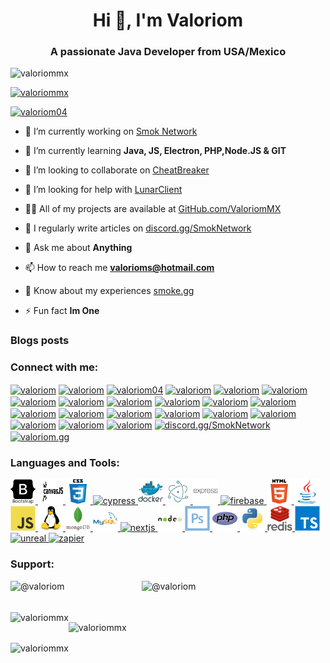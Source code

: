 <h1 align="center">Hi 👋, I'm Valoriom</h1>
<h3 align="center">A passionate Java Developer from USA/Mexico</h3>

<p align="left"> <img src="https://komarev.com/ghpvc/?username=valoriommx&label=Profile%20views&color=0e75b6&style=flat" alt="valoriommx" /> </p>

<p align="left"> <a href="https://github.com/ryo-ma/github-profile-trophy"><img src="https://github-profile-trophy.vercel.app/?username=valoriommx" alt="valoriommx" /></a> </p>

<p align="left"> <a href="https://twitter.com/valoriom04" target="blank"><img src="https://img.shields.io/twitter/follow/valoriom04?logo=twitter&style=for-the-badge" alt="valoriom04" /></a> </p>

- 🔭 I’m currently working on [Smok Network](smok.gg)

- 🌱 I’m currently learning **Java, JS, Electron, PHP,Node.JS & GIT**

- 👯 I’m looking to collaborate on [CheatBreaker](github.com/CheatBreaker)

- 🤝 I’m looking for help with [LunarClient](github.com/LunarClient)

- 👨‍💻 All of my projects are available at [GitHub.com/ValoriomMX](GitHub.com/ValoriomMX)

- 📝 I regularly write articles on [discord.gg/SmokNetwork](discord.gg/SmokNetwork)

- 💬 Ask me about **Anything**

- 📫 How to reach me **valorioms@hotmail.com**

- 📄 Know about my experiences [smoke.gg](smoke.gg)

- ⚡ Fun fact **Im One**

### Blogs posts
<!-- BLOG-POST-LIST:START -->
<!-- BLOG-POST-LIST:END -->

<h3 align="left">Connect with me:</h3>
<p align="left">
<a href="https://codepen.io/valoriom" target="blank"><img align="center" src="https://raw.githubusercontent.com/rahuldkjain/github-profile-readme-generator/master/src/images/icons/Social/codepen.svg" alt="valoriom" height="30" width="40" /></a>
<a href="https://dev.to/valoriom" target="blank"><img align="center" src="https://raw.githubusercontent.com/rahuldkjain/github-profile-readme-generator/master/src/images/icons/Social/devto.svg" alt="valoriom" height="30" width="40" /></a>
<a href="https://twitter.com/valoriom04" target="blank"><img align="center" src="https://raw.githubusercontent.com/rahuldkjain/github-profile-readme-generator/master/src/images/icons/Social/twitter.svg" alt="valoriom04" height="30" width="40" /></a>
<a href="https://linkedin.com/in/valoriom" target="blank"><img align="center" src="https://raw.githubusercontent.com/rahuldkjain/github-profile-readme-generator/master/src/images/icons/Social/linked-in-alt.svg" alt="valoriom" height="30" width="40" /></a>
<a href="https://stackoverflow.com/users/valoriom" target="blank"><img align="center" src="https://raw.githubusercontent.com/rahuldkjain/github-profile-readme-generator/master/src/images/icons/Social/stack-overflow.svg" alt="valoriom" height="30" width="40" /></a>
<a href="https://codesandbox.com/valoriom" target="blank"><img align="center" src="https://raw.githubusercontent.com/rahuldkjain/github-profile-readme-generator/master/src/images/icons/Social/codesandbox.svg" alt="valoriom" height="30" width="40" /></a>
<a href="https://kaggle.com/valoriom" target="blank"><img align="center" src="https://raw.githubusercontent.com/rahuldkjain/github-profile-readme-generator/master/src/images/icons/Social/kaggle.svg" alt="valoriom" height="30" width="40" /></a>
<a href="https://fb.com/valoriom" target="blank"><img align="center" src="https://raw.githubusercontent.com/rahuldkjain/github-profile-readme-generator/master/src/images/icons/Social/facebook.svg" alt="valoriom" height="30" width="40" /></a>
<a href="https://instagram.com/valoriom" target="blank"><img align="center" src="https://raw.githubusercontent.com/rahuldkjain/github-profile-readme-generator/master/src/images/icons/Social/instagram.svg" alt="valoriom" height="30" width="40" /></a>
<a href="https://dribbble.com/valoriom" target="blank"><img align="center" src="https://raw.githubusercontent.com/rahuldkjain/github-profile-readme-generator/master/src/images/icons/Social/dribbble.svg" alt="valoriom" height="30" width="40" /></a>
<a href="https://www.behance.net/valoriom" target="blank"><img align="center" src="https://raw.githubusercontent.com/rahuldkjain/github-profile-readme-generator/master/src/images/icons/Social/behance.svg" alt="valoriom" height="30" width="40" /></a>
<a href="https://hashnode.com/valoriom" target="blank"><img align="center" src="https://raw.githubusercontent.com/rahuldkjain/github-profile-readme-generator/master/src/images/icons/Social/hashnode.svg" alt="valoriom" height="30" width="40" /></a>
<a href="https://medium.com/valoriom" target="blank"><img align="center" src="https://raw.githubusercontent.com/rahuldkjain/github-profile-readme-generator/master/src/images/icons/Social/medium.svg" alt="valoriom" height="30" width="40" /></a>
<a href="https://www.youtube.com/c/valoriom" target="blank"><img align="center" src="https://raw.githubusercontent.com/rahuldkjain/github-profile-readme-generator/master/src/images/icons/Social/youtube.svg" alt="valoriom" height="30" width="40" /></a>
<a href="https://www.codechef.com/users/valoriom" target="blank"><img align="center" src="https://cdn.jsdelivr.net/npm/simple-icons@3.1.0/icons/codechef.svg" alt="valoriom" height="30" width="40" /></a>
<a href="https://www.hackerrank.com/valoriom" target="blank"><img align="center" src="https://raw.githubusercontent.com/rahuldkjain/github-profile-readme-generator/master/src/images/icons/Social/hackerrank.svg" alt="valoriom" height="30" width="40" /></a>
<a href="https://codeforces.com/profile/valoriom" target="blank"><img align="center" src="https://raw.githubusercontent.com/rahuldkjain/github-profile-readme-generator/master/src/images/icons/Social/codeforces.svg" alt="valoriom" height="30" width="40" /></a>
<a href="https://www.leetcode.com/valoriom" target="blank"><img align="center" src="https://raw.githubusercontent.com/rahuldkjain/github-profile-readme-generator/master/src/images/icons/Social/leet-code.svg" alt="valoriom" height="30" width="40" /></a>
<a href="https://www.hackerearth.com/valoriom" target="blank"><img align="center" src="https://raw.githubusercontent.com/rahuldkjain/github-profile-readme-generator/master/src/images/icons/Social/hackerearth.svg" alt="valoriom" height="30" width="40" /></a>
<a href="https://auth.geeksforgeeks.org/user/valoriom" target="blank"><img align="center" src="https://raw.githubusercontent.com/rahuldkjain/github-profile-readme-generator/master/src/images/icons/Social/geeks-for-geeks.svg" alt="valoriom" height="30" width="40" /></a>
<a href="https://www.topcoder.com/members/valoriom" target="blank"><img align="center" src="https://raw.githubusercontent.com/rahuldkjain/github-profile-readme-generator/master/src/images/icons/Social/topcoder.svg" alt="valoriom" height="30" width="40" /></a>
<a href="https://discord.gg/discord.gg/SmokNetwork" target="blank"><img align="center" src="https://raw.githubusercontent.com/rahuldkjain/github-profile-readme-generator/master/src/images/icons/Social/discord.svg" alt="discord.gg/SmokNetwork" height="30" width="40" /></a>
<a href="/valoriom.gg" target="blank"><img align="center" src="https://raw.githubusercontent.com/rahuldkjain/github-profile-readme-generator/master/src/images/icons/Social/rss.svg" alt="valoriom.gg" height="30" width="40" /></a>
</p>

<h3 align="left">Languages and Tools:</h3>
<p align="left"> <a href="https://getbootstrap.com" target="_blank" rel="noreferrer"> <img src="https://raw.githubusercontent.com/devicons/devicon/master/icons/bootstrap/bootstrap-plain-wordmark.svg" alt="bootstrap" width="40" height="40"/> </a> <a href="https://canvasjs.com" target="_blank" rel="noreferrer"> <img src="https://raw.githubusercontent.com/Hardik0307/Hardik0307/master/assets/canvasjs-charts.svg" alt="canvasjs" width="40" height="40"/> </a> <a href="https://www.w3schools.com/css/" target="_blank" rel="noreferrer"> <img src="https://raw.githubusercontent.com/devicons/devicon/master/icons/css3/css3-original-wordmark.svg" alt="css3" width="40" height="40"/> </a> <a href="https://www.cypress.io" target="_blank" rel="noreferrer"> <img src="https://raw.githubusercontent.com/simple-icons/simple-icons/6e46ec1fc23b60c8fd0d2f2ff46db82e16dbd75f/icons/cypress.svg" alt="cypress" width="40" height="40"/> </a> <a href="https://www.docker.com/" target="_blank" rel="noreferrer"> <img src="https://raw.githubusercontent.com/devicons/devicon/master/icons/docker/docker-original-wordmark.svg" alt="docker" width="40" height="40"/> </a> <a href="https://www.electronjs.org" target="_blank" rel="noreferrer"> <img src="https://raw.githubusercontent.com/devicons/devicon/master/icons/electron/electron-original.svg" alt="electron" width="40" height="40"/> </a> <a href="https://expressjs.com" target="_blank" rel="noreferrer"> <img src="https://raw.githubusercontent.com/devicons/devicon/master/icons/express/express-original-wordmark.svg" alt="express" width="40" height="40"/> </a> <a href="https://firebase.google.com/" target="_blank" rel="noreferrer"> <img src="https://www.vectorlogo.zone/logos/firebase/firebase-icon.svg" alt="firebase" width="40" height="40"/> </a> <a href="https://www.w3.org/html/" target="_blank" rel="noreferrer"> <img src="https://raw.githubusercontent.com/devicons/devicon/master/icons/html5/html5-original-wordmark.svg" alt="html5" width="40" height="40"/> </a> <a href="https://www.java.com" target="_blank" rel="noreferrer"> <img src="https://raw.githubusercontent.com/devicons/devicon/master/icons/java/java-original.svg" alt="java" width="40" height="40"/> </a> <a href="https://developer.mozilla.org/en-US/docs/Web/JavaScript" target="_blank" rel="noreferrer"> <img src="https://raw.githubusercontent.com/devicons/devicon/master/icons/javascript/javascript-original.svg" alt="javascript" width="40" height="40"/> </a> <a href="https://www.linux.org/" target="_blank" rel="noreferrer"> <img src="https://raw.githubusercontent.com/devicons/devicon/master/icons/linux/linux-original.svg" alt="linux" width="40" height="40"/> </a> <a href="https://www.mongodb.com/" target="_blank" rel="noreferrer"> <img src="https://raw.githubusercontent.com/devicons/devicon/master/icons/mongodb/mongodb-original-wordmark.svg" alt="mongodb" width="40" height="40"/> </a> <a href="https://www.mysql.com/" target="_blank" rel="noreferrer"> <img src="https://raw.githubusercontent.com/devicons/devicon/master/icons/mysql/mysql-original-wordmark.svg" alt="mysql" width="40" height="40"/> </a> <a href="https://nextjs.org/" target="_blank" rel="noreferrer"> <img src="https://cdn.worldvectorlogo.com/logos/nextjs-2.svg" alt="nextjs" width="40" height="40"/> </a> <a href="https://nodejs.org" target="_blank" rel="noreferrer"> <img src="https://raw.githubusercontent.com/devicons/devicon/master/icons/nodejs/nodejs-original-wordmark.svg" alt="nodejs" width="40" height="40"/> </a> <a href="https://www.photoshop.com/en" target="_blank" rel="noreferrer"> <img src="https://raw.githubusercontent.com/devicons/devicon/master/icons/photoshop/photoshop-line.svg" alt="photoshop" width="40" height="40"/> </a> <a href="https://www.php.net" target="_blank" rel="noreferrer"> <img src="https://raw.githubusercontent.com/devicons/devicon/master/icons/php/php-original.svg" alt="php" width="40" height="40"/> </a> <a href="https://www.python.org" target="_blank" rel="noreferrer"> <img src="https://raw.githubusercontent.com/devicons/devicon/master/icons/python/python-original.svg" alt="python" width="40" height="40"/> </a> <a href="https://redis.io" target="_blank" rel="noreferrer"> <img src="https://raw.githubusercontent.com/devicons/devicon/master/icons/redis/redis-original-wordmark.svg" alt="redis" width="40" height="40"/> </a> <a href="https://www.typescriptlang.org/" target="_blank" rel="noreferrer"> <img src="https://raw.githubusercontent.com/devicons/devicon/master/icons/typescript/typescript-original.svg" alt="typescript" width="40" height="40"/> </a> <a href="https://unrealengine.com/" target="_blank" rel="noreferrer"> <img src="https://raw.githubusercontent.com/kenangundogan/fontisto/036b7eca71aab1bef8e6a0518f7329f13ed62f6b/icons/svg/brand/unreal-engine.svg" alt="unreal" width="40" height="40"/> </a> <a href="https://zapier.com" target="_blank" rel="noreferrer"> <img src="https://www.vectorlogo.zone/logos/zapier/zapier-icon.svg" alt="zapier" width="40" height="40"/> </a> </p>

<h3 align="left">Support:</h3>
<p><a href="https://www.buymeacoffee.com/@valoriom"> <img align="left" src="https://cdn.buymeacoffee.com/buttons/v2/default-yellow.png" height="50" width="210" alt="@valoriom" /></a><a href="https://ko-fi.com/@valoriom"> <img align="left" src="https://cdn.ko-fi.com/cdn/kofi3.png?v=3" height="50" width="210" alt="@valoriom" /></a></p><br><br>

<p><img align="left" src="https://github-readme-stats.vercel.app/api/top-langs?username=valoriommx&show_icons=true&locale=en&layout=compact" alt="valoriommx" /></p>

<p>&nbsp;<img align="center" src="https://github-readme-stats.vercel.app/api?username=valoriommx&show_icons=true&locale=en" alt="valoriommx" /></p>

<p><img align="center" src="https://github-readme-streak-stats.herokuapp.com/?user=valoriommx&" alt="valoriommx" /></p>
